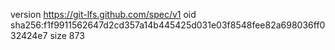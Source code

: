 version https://git-lfs.github.com/spec/v1
oid sha256:f1f9911562647d2cd357a14b445425d031e03f8548fee82a698036ff032424e7
size 873

